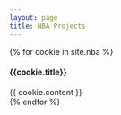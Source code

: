 ```yaml
---
layout: page
title: NBA Projects
---
```


{% for cookie in site.nba %}
  <div class="cookie">
    <h4>{{cookie.title}}</h4>
    {{ cookie.content }}
  </div>
{% endfor %}